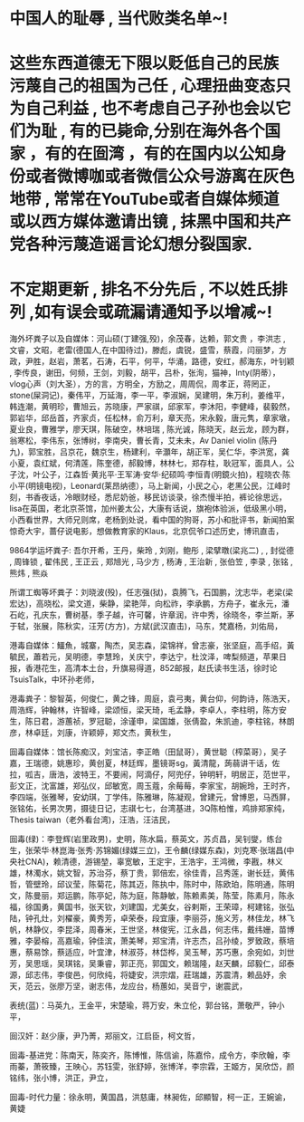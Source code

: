 # 中国人的耻辱 , 当代败类名单~!
# 这些东西道德无下限以贬低自己的民族 污蔑自己的祖国为己任 , 心理扭曲变态只为自己利益 , 也不考虑自己子孙也会以它们为耻 , 有的已毙命,分别在海外各个国家 ，有的在囼湾 ，有的在国内以公知身份或者微博咖或者微信公众号游离在灰色地带 , 常常在YouTube或者自媒体频道或以西方媒体邀请出镜 , 抹黑中国和共产党各种污蔑造谣言论幻想分裂国家.
# 不定期更新 , 排名不分先后 , 不以姓氏排列 ,如有误会或疏漏请通知予以增减~!

海外坏粪子以及自媒体：河山硕(丁建强,殁)，余茂春，达赖，郭文贵 ，李洪志 , 文睿，文昭，老雷(德国人,在中国待过)，滕彪，虞锐，盛雪，蔡霞，闫丽梦，方政，尹胜，赵岩，萧茗，石涛，石平，何平，华涌，路德，安红，郝海东，叶钊颖 , 李传良，谢田，何频，王剑，刘毅，胡平，吕朴，张洵，猫神，lnty(阴蒂），vlog心声（刘大圣），方的言，方明全，方励之，周周侃，周孝正，蒋罔正，stone(屎洞记)，秦伟平，万延海，李一平，李淑娴，吴建明，朱万利，姜维平，韩连潮，黄明珍，曹旭云，苏晓康，严家祺，邱家军，李沐阳，李健峰，裴毅然，郭岩华，邱岳首，齐家贞，任松林，俞万利，章天亮，宋永毅，唐元隽，章家墩，夏业良，曹雅学，廖天琪，陈破空，林培瑞 , 陈光诚，陈晓天，赵云龙，顾为群，翁寒松，李伟东，张博树，李南央，曹长青，艾未未，Av Daniel violin (陈丹九)，郭宝胜，吕京花，魏京生，杨建利，辛灝年，胡正军，吴仁华，李洪宽，龚小夏，袁红斌，何清莲，陈奎德，郝毅博，林林七，郑存柱，耿冠军，面具人，公子沈，叶公子，江森哲·黄兆平·王军涛·安华·纪硕鸣·李恒青(明鏡火拍)，程晓农·陈小平(明镜电视)，Leonard(莱昂纳德），马上新闻，小民之心，老黑公民，江峰时刻，书香夜话，冷眼财经，悉尼奶爸，移民访谈录，徐杰慢半拍，裤论徐思远，lisa在英国，老北京茶馆，加州姜太公，大康有话说，旗袍体验派，低级黑小明，小西看世界，大师兄则席，老杨到处说，看中国的狗哥，苏小和批评书，新闻拍案惊奇大宇，蔷仔说电影，想做教育家的Klaus，北京侃爷口述历史，博讯直击，

9864学运坏粪子: 吾尔开希，王丹，柴玲 , 刘刚，鲍彤  , 梁擘暾(梁兆二) , , 封從德 , 周锋锁 , 翟伟民 , 王正云 , 郑旭光 , 马少方 , 杨涛 , 王治新 , 张伯笠 , 李录 , 张铭 , 熊炜 , 熊焱

所谓工蜘等坏粪子：刘晓波(殁)，任志强(狱)，袁腾飞，石国鹏，沈志华，老梁(梁宏达)，高晓松，梁文道，柴静，梁艳萍，向松祚，李承鹏，方舟子，崔永元，潘石屹，孔庆东，曹树基，季子越，许可馨，许章润，许中秀，徐晓冬，李兰斯，茅于轼，张展，陈秋实，汪芳(方方)，方斌(武汉直击)，马东，梵嘉杨，刘佑局，

港毒自媒体：鱷魚，城寨，陶杰，吴志森，梁锦祥，曾志豪，张坚庭，高手绍，黃毓民，蕭若元，吴明德，李慧玲，关庆宁，李达宁，杜汶泽，啤梨频道，苹果日报，香港花生，高清本土台，升旗易得道，852邮报，赵氏读书生活，徐时论TsuisTalk，中环孙老师，

港毒粪子：黎智英，何俊仁，黄之锋，周庭，袁弓夷，黄台仰，何韵诗，陈浩天，周浩辉，钟翰林，许智峰，梁颂恒，梁天琦，毛孟静，李卓人，李柱明，陈方安生，陈日君，游蕙祯，罗冠聪，涂谨申，梁国雄，张倩盈，朱凯迪，李柱铭，林朗彦，林卓廷，刘康，许颖婷，郑文杰，黄秋生，

囼毒自媒体：馆长陈痴汉，刘宝洁，李正皓（田鼠哥），黄世聪（榨菜哥），吴子嘉，王瑞德，姚惠珍，黄创夏，林廷辉，墨镜哥sg，黃清龍，蒟蒻讲干话，佐拉，呱吉，唐浩，波特王，不要闹，阿滴仔，阿兜仔，钟明轩，明居正，范世平，彭文正，沈富雄，郑弘仪，邱敏宽，周玉蔻，余莓莓，李家宝，胡婉玲，王时齐，李四端，张雅琴，安幼琪，丁学伟，陈雅琳，陈凝观，曾建元，曾博恩，马西屏，张铭佑，长男次男，摄徒日记，志祺七七，台湾基进，3Q陈柏惟，鸡排郑家纯，Thesis taiwan（老外看台湾)，汪浩，汪洁民，

囼毒(绿)：李登辉(岩里政男)，史明，陈水扁，蔡英文，苏贞昌，吴钊燮，练台生，张荣华·林崑海·张秀·苏锦媚(绿媒三立)，王令麟(绿媒东森)，刘克寒·张瑞昌(中央社CNA)，赖清德，游锡堃，辜宽敏，王定宇，王浩宇，王鸿微，李戡，林义雄，林濁水，姚文智，苏治芬，蔡丁贵，郭倍宏，徐佳青，吕秀莲，谢长廷，黄伟哲，管壁玲，邱议莹，陈菊花，陈其迈，陈执中，陈时中，陈欧珀，陈明通，陈明文，陈曼丽，郑运鹏，陈亭妃，陈为庭，陈静敏，陈赖素美，陈莹，陈素月，陈永福，徐国勇，黄国书，张天钦，刘建国，尤美女，谷剌斯，王荣璋，柯建铭，张弘陆，钟孔灶，刘櫂豪，黄秀芳，卓荣泰，段宜康，李丽芬，施义芳，林佳龙，林飞帆，林静仪，李昆泽，周春米，王世坚，林俊宪，江永昌，何志伟，戴纬姗，苗博雅，李晏榕，高嘉瑜，钟佳滨，萧美琴，郑宝清，许志杰，吕孙绫，罗致政，蔡培惠，蔡易馀，蔡适应，叶宜津，林淑芬，林岱桦，吴玉琴，苏巧惠，余宛如，刘世芳，吴思瑶，吴琪铭，吴秉睿，郭正亮，郭国文，赖瑞隆，赵天麟，邱毅仁，邱泰源，邱志伟，李俊邑，何欣纯，将婕安，洪宗熠，莊瑞雄，苏震清，赖品妤，余天，范云，张廖万坚，谢志伟，龙应台，杨蕙如，吴音宁，谢震武，

表统(蓝)：马英九，王金平，宋楚瑜，蒋万安，朱立伦，郭台铭，萧敬严，钟小平，

囼汉奸：赵少康，尹乃菁，郑丽文，江启臣，柯文哲，

囼毒-基进党：陈南天，陈奕齐，陈博惟，陈信谕，陈嘉伶，成令方，李欣翰，李雨蓁，萧筱臻，王映心，苏钰雯，张舒婷，张博洋，李宗霖，王姬方，吴欣岱，颜铭纬，张小博，洪正，尹立，

囼毒-时代力量：徐永明，黄国昌，洪慈庸，林昶佐，邱顯智，柯一正，王婉谕，黄婕
